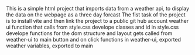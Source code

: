 This is a simple html project that imports data from a weather api, to display the data on the webpage as a three day forcast
The fist task of the project is to install vite and then link the project to a public git hub account
weather ui function that calls from style.css
develope classes and id in style.css
develope functions for the dom
structure and layout gets called from weather-ui to main
button and on click functions in weather-ui, exported weather variables, exported to main
